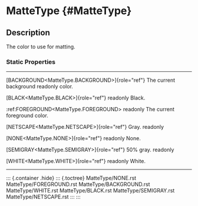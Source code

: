 MatteType {#MatteType}
=========

Description
-----------

The color to use for matting.

### Static Properties

  -------------------------------------------------- ---------------------------
  [BACKGROUND\<MatteType.BACKGROUND\>]{role="ref"}   The current background
  readonly                                           color.

  [BLACK\<MatteType.BLACK\>]{role="ref"} readonly    Black.

  :ref:FOREGROUND\<MatteType.FOREGROUND\> readonly   The current foreground
                                                     color.

  [NETSCAPE\<MatteType.NETSCAPE\>]{role="ref"}       Gray.
  readonly                                           

  [NONE\<MatteType.NONE\>]{role="ref"} readonly      None.

  [SEMIGRAY\<MatteType.SEMIGRAY\>]{role="ref"}       50% gray.
  readonly                                           

  [WHITE\<MatteType.WHITE\>]{role="ref"} readonly    White.
  -------------------------------------------------- ---------------------------

::: {.container .hide}
::: {.toctree}
MatteType/NONE.rst MatteType/FOREGROUND.rst MatteType/BACKGROUND.rst
MatteType/WHITE.rst MatteType/BLACK.rst MatteType/SEMIGRAY.rst
MatteType/NETSCAPE.rst
:::
:::
